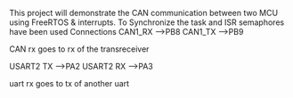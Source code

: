 This project will demonstrate the CAN communication between two MCU using FreeRTOS & interrupts.
To Synchronize the task and ISR semaphores have been used
Connections
CAN1_RX -->PB8
CAN1_TX -->PB9

CAN rx goes to rx of the transreceiver

USART2 TX -->PA2
USART2 RX -->PA3

uart rx goes to tx of another uart
